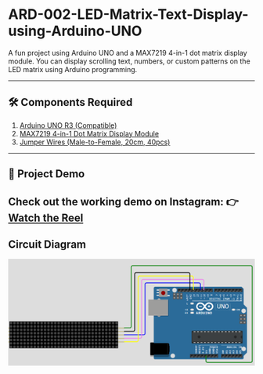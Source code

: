 # ARD-002-LED-Matrix-Text-Display-using-Arduino-UNO
A fun project using Arduino UNO and a MAX7219 4-in-1 dot matrix display module. You can display scrolling text, numbers, or custom patterns on the LED matrix using Arduino programming.

---

## 🛠 Components Required

1. [Arduino UNO R3 (Compatible)](https://robocraze.com/products/uno-r3-board-compatible-with-arduino?_pos=3&_psq=ARDUINO&_ss=e&_v=1.0)
2. [MAX7219 4-in-1 Dot Matrix Display Module](https://robocraze.com/products/max7219-4-in-1-dot-matrix-display-module?_pos=4&_psq=MAX&_ss=e&_v=1.0)
3. [Jumper Wires (Male-to-Female, 20cm, 40pcs)](https://robocraze.com/products/f2m-jumper-wires-20cm-40pcs?_pos=1&_psq=JUMPER+WIRES&_ss=e&_v=1.0)

---

## 🎥 Project Demo

Check out the working demo on Instagram:
👉 [Watch the Reel](https://www.instagram.com/reel/DNKNIpbzgMQ/?igsh=aTl1M2M5dDByc3Yz)
---
## Circuit Diagram
![LED Matrix Display Circuit](./led_matrix_display_circuit_diagram.png)





